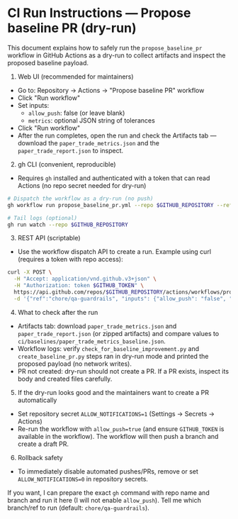# CI Run Instructions — Propose baseline PR (dry-run)

This document explains how to safely run the `propose_baseline_pr` workflow in GitHub Actions as a dry-run to collect artifacts and inspect the proposed baseline payload.

1) Web UI (recommended for maintainers)
  - Go to: Repository → Actions → "Propose baseline PR" workflow
  - Click "Run workflow"
  - Set inputs:
    - `allow_push`: false (or leave blank)
    - `metrics`: optional JSON string of tolerances
  - Click "Run workflow"
  - After the run completes, open the run and check the Artifacts tab — download the `paper_trade_metrics.json` and the `paper_trade_report.json` to inspect.

2) gh CLI (convenient, reproducible)
  - Requires `gh` installed and authenticated with a token that can read Actions (no repo secret needed for dry-run)

```bash
# Dispatch the workflow as a dry-run (no push)
gh workflow run propose_baseline_pr.yml --repo $GITHUB_REPOSITORY --ref chore/qa-guardrails --field allow_push=false --field metrics='{"final_net":0.05}'

# Tail logs (optional)
gh run watch --repo $GITHUB_REPOSITORY
```

3) REST API (scriptable)
  - Use the workflow dispatch API to create a run. Example using curl (requires a token with repo access):

```bash
curl -X POST \
  -H "Accept: application/vnd.github.v3+json" \
  -H "Authorization: token $GITHUB_TOKEN" \
  https://api.github.com/repos/$GITHUB_REPOSITORY/actions/workflows/propose_baseline_pr.yml/dispatches \
  -d '{"ref":"chore/qa-guardrails", "inputs": {"allow_push": "false", "metrics": "{\"final_net\":0.05}"}}'
```

4) What to check after the run
  - Artifacts tab: download `paper_trade_metrics.json` and `paper_trade_report.json` (or zipped artifacts) and compare values to `ci/baselines/paper_trade_metrics_baseline.json`.
  - Workflow logs: verify `check_for_baseline_improvement.py` and `create_baseline_pr.py` steps ran in dry-run mode and printed the proposed payload (no network writes).
  - PR not created: dry-run should not create a PR. If a PR exists, inspect its body and created files carefully.

5) If the dry-run looks good and the maintainers want to create a PR automatically
  - Set repository secret `ALLOW_NOTIFICATIONS=1` (Settings → Secrets → Actions)
  - Re-run the workflow with `allow_push=true` (and ensure `GITHUB_TOKEN` is available in the workflow). The workflow will then push a branch and create a draft PR.

6) Rollback safety
  - To immediately disable automated pushes/PRs, remove or set `ALLOW_NOTIFICATIONS=0` in repository secrets.

If you want, I can prepare the exact `gh` command with repo name and branch and run it here (I will not enable `allow_push`). Tell me which branch/ref to run (default: `chore/qa-guardrails`).
